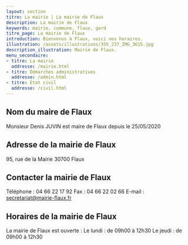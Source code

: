 ```yaml
---
layout: section
titre: La mairie | La mairie de Flaux
description: La mairie de Flaux
keywords: mairie, commune, flaux, gard
titre_page: La mairie de Flaux
introduction: Bienvenus à Flaux, voici nos horaires.
illustration: /assets/illustrations/355_237_IMG_3615.jpg
description_illustration: Mairie de Flaux.
menu_secondaire:
- titre: La mairie
  addresse: /mairie.html
- titre: Démarches administratives
  addresse: /admin.html
- titre: État civil
  addresse: /civil.html
---
```

## Nom du maire de Flaux
Monsieur Denis JUVIN est maire de Flaux depuis le 25/05/2020
## Adresse de la mairie de Flaux
95, rue de la Mairie
30700 Flaux
## Contacter la mairie de Flaux
Téléphone : 04 66 22 17 92
Fax : 04 66 22 02 66
E-mail : secretariat@mairie-flaux.fr
## Horaires de la mairie de Flaux
La mairie de Flaux est ouverte :
Le lundi : de 09h00 à 12h30
Le jeudi : de 09h00 à 12h30
